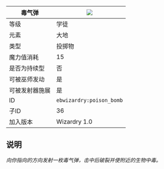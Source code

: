 | 毒气弹 |![](https://github.com/Electroblob77/Wizardry/blob/1.12.2/src/main/resources/assets/ebwizardry/textures/spells/poison_bomb.png)|
|---|---|
| 等级 | 学徒 |
| 元素 | 大地 |
| 类型 | 投掷物 |
| 魔力值消耗 | 15 |
| 是否为持续型 | 否 |
| 可被巫师发动 | 是 |
| 可被发射器施展 | 是 |
| ID | `ebwizardry:poison_bomb` |
| 子ID | 36 |
| 加入版本 | Wizardry 1.0 |
## 说明
_向你指向的方向发射一枚毒气弹，击中后破裂并使附近的生物中毒。_
